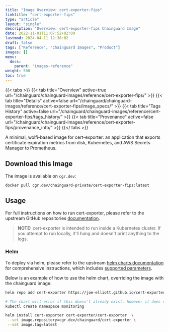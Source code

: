 ```yaml
---
title: "Image Overview: cert-exporter-fips"
linktitle: "cert-exporter-fips"
type: "article"
layout: "single"
description: "Overview: cert-exporter-fips Chainguard Image"
date: 2022-11-01T11:07:52+02:00
lastmod: 2024-04-11 12:38:02
draft: false
tags: ["Reference", "Chainguard Images", "Product"]
images: []
menu: 
  docs: 
    parent: "images-reference"
weight: 500
toc: true
---
```


{{< tabs >}}
{{< tab title="Overview" active=true url="/chainguard/chainguard-images/reference/cert-exporter-fips/" >}}
{{< tab title="Details" active=false url="/chainguard/chainguard-images/reference/cert-exporter-fips/image_specs/" >}}
{{< tab title="Tags History" active=false url="/chainguard/chainguard-images/reference/cert-exporter-fips/tags_history/" >}}
{{< tab title="Provenance" active=false url="/chainguard/chainguard-images/reference/cert-exporter-fips/provenance_info/" >}}
{{</ tabs >}}



<!--overview:start-->
A minimal, wolfi-based image for cert-exporter: an application that exports certificate expiration metrics from disk, Kubernetes, and AWS Secrets Manager to Prometheus.
<!--overview:end-->

## Download this Image

The image is available on `cgr.dev`:

```
docker pull cgr.dev/chainguard-private/cert-exporter-fips:latest
```


<!--body:start-->
## Usage
For full instructions on how to run cert-exporter, please refer to the upstream
GitHub repositories [documentation](https://github.com/joe-elliott/cert-exporter).

> **NOTE:** cert-exporter is intended to run inside a Kubernetes cluster. If you
> attempt to run locally, it'll hang and doesn't print anything to the logs.

### Helm
To deploy via helm, please refer to the upstream
[helm charts documentation](https://github.com/joe-elliott/cert-exporter/tree/master/helm/cert-exporter)
for comprehensive instructions, which includes
[supported parameters](https://github.com/joe-elliott/cert-exporter/blob/master/helm/cert-exporter/values.yaml).

Below is an example of how to use the helm chart, overriding the image with the
chainguard image:

```bash
helm repo add cert-exporter https://joe-elliott.github.io/cert-exporter/

# The chart will error if this doesn't already exist, however it does not use this ns directly.
kubectl create namespace monitoring

helm install cert-exporter cert-exporter/cert-exporter  \
 --set image.repository=cgr.dev/chainguard/cert-exporter \
 --set image.tag=latest
```
<!--body:end-->

